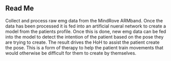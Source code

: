 <h2>Read Me</h2>
Collect and process raw emg data from the MindRove ARMband. Once the data has been processed it is fed into an artificial nueral network to create a model from the patients profile.
Once this is done, new emg data can be fed into the model to detect the intention of the patient based on the pose they are trying to create. The result drives the HoH to assist the
patient create the pose. This is a form of therapy to help the patient train movements that would otherwise be difficult for them to create by themselves.
